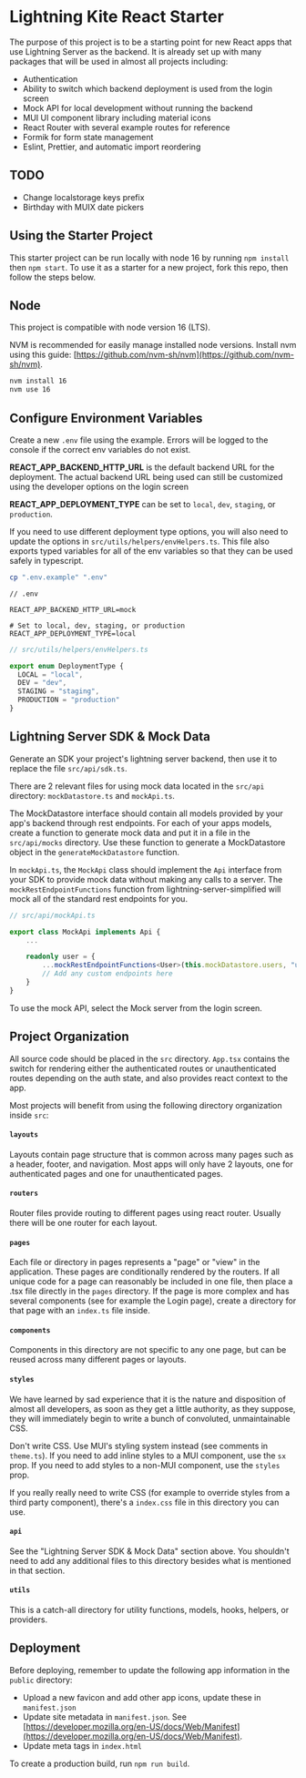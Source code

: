 # Lightning Kite React Starter

The purpose of this project is to be a starting point for new React apps that use Lightning Server as the backend. It is already set up with many packages that will be used in almost all projects including:

- Authentication
- Ability to switch which backend deployment is used from the login screen
- Mock API for local development without running the backend
- MUI UI component library including material icons
- React Router with several example routes for reference
- Formik for form state management
- Eslint, Prettier, and automatic import reordering

## TODO

- Change localstorage keys prefix
- Birthday with MUIX date pickers

## Using the Starter Project

This starter project can be run locally with node 16 by running `npm install` then `npm start`. To use it as a starter for a new project, fork this repo, then follow the steps below.

## Node

This project is compatible with node version 16 (LTS).

NVM is recommended for easily manage installed node versions. Install nvm using this guide: [https://github.com/nvm-sh/nvm](https://github.com/nvm-sh/nvm).

```bash
nvm install 16
nvm use 16
```

## Configure Environment Variables

Create a new `.env` file using the example. Errors will be logged to the console if the correct env variables do not exist.

**REACT_APP_BACKEND_HTTP_URL** is the default backend URL for the deployment. The actual backend URL being used can still be customized using the developer options on the login screen

**REACT_APP_DEPLOYMENT_TYPE** can be set to `local`, `dev`, `staging`, or `production`.

If you need to use different deployment type options, you will also need to update the options in `src/utils/helpers/envHelpers.ts`. This file also exports typed variables for all of the env variables so that they can be used safely in typescript.

```bash
cp ".env.example" ".env"
```

```
// .env

REACT_APP_BACKEND_HTTP_URL=mock

# Set to local, dev, staging, or production
REACT_APP_DEPLOYMENT_TYPE=local
```

```typescript
// src/utils/helpers/envHelpers.ts

export enum DeploymentType {
  LOCAL = "local",
  DEV = "dev",
  STAGING = "staging",
  PRODUCTION = "production"
}
```

## Lightning Server SDK & Mock Data

Generate an SDK your project's lightning server backend, then use it to replace the file `src/api/sdk.ts`.

There are 2 relevant files for using mock data located in the `src/api` directory: `mockDatastore.ts` and `mockApi.ts`.

The MockDatastore interface should contain all models provided by your app's backend through rest endpoints. For each of your apps models, create a function to generate mock data and put it in a file in the `src/api/mocks` directory. Use these function to generate a MockDatastore object in the `generateMockDatastore` function.

In `mockApi.ts`, the `MockApi` class should implement the `Api` interface from your SDK to provide mock data without making any calls to a server. The `mockRestEndpointFunctions` function from lightning-server-simplified will mock all of the standard rest endpoints for you.

```typescript
// src/api/mockApi.ts

export class MockApi implements Api {
	...

	readonly user = {
		...mockRestEndpointFunctions<User>(this.mockDatastore.users, "user"),
		// Add any custom endpoints here
	}
}
```

To use the mock API, select the Mock server from the login screen.

## Project Organization

All source code should be placed in the `src` directory. `App.tsx` contains the switch for rendering either the authenticated routes or unauthenticated routes depending on the auth state, and also provides react context to the app.

Most projects will benefit from using the following directory organization inside `src`:

#### `layouts`

Layouts contain page structure that is common across many pages such as a header, footer, and navigation. Most apps will only have 2 layouts, one for authenticated pages and one for unauthenticated pages.

#### `routers`

Router files provide routing to different pages using react router. Usually there will be one router for each layout.

#### `pages`

Each file or directory in pages represents a "page" or "view" in the application. These pages are conditionally rendered by the routers. If all unique code for a page can reasonably be included in one file, then place a .tsx file directly in the `pages` directory. If the page is more complex and has several components (see for example the Login page), create a directory for that page with an `index.ts` file inside.

#### `components`

Components in this directory are not specific to any one page, but can be reused across many different pages or layouts.

#### `styles`

We have learned by sad experience that it is the nature and disposition of almost all developers, as soon as they get a little authority, as they suppose, they will immediately begin to write a bunch of convoluted, unmaintainable CSS.

Don't write CSS. Use MUI's styling system instead (see comments in `theme.ts`). If you need to add inline styles to a MUI component, use the `sx` prop. If you need to add styles to a non-MUI component, use the `styles` prop.

If you really really need to write CSS (for example to override styles from a third party component), there's a `index.css` file in this directory you can use.

#### `api`

See the "Lightning Server SDK & Mock Data" section above. You shouldn't need to add any additional files to this directory besides what is mentioned in that section.

#### `utils`

This is a catch-all directory for utility functions, models, hooks, helpers, or providers.

## Deployment

Before deploying, remember to update the following app information in the `public` directory:

- Upload a new favicon and add other app icons, update these in `manifest.json`
- Update site metadata in `manifest.json`. See [https://developer.mozilla.org/en-US/docs/Web/Manifest](https://developer.mozilla.org/en-US/docs/Web/Manifest).
- Update meta tags in `index.html`

To create a production build, run `npm run build`.
